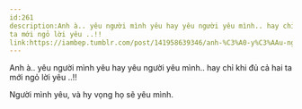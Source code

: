 ```yaml
---
id:261
description:Anh à.. yêu người mình yêu hay yêu người yêu mình.. hay chỉ khi đủ cả hai
ta mới ngỏ lời yêu ..!!
link:https://iambep.tumblr.com/post/141958639346/anh-%C3%A0-y%C3%AAu-ng%C6%B0%E1%BB%9Di-m%C3%ACnh-y%C3%AAu-hay-y%C3%AAu-ng%C6%B0%E1%BB%9Di-y%C3%AAu
---
```


Anh à.. yêu người mình yêu hay yêu người yêu mình.. hay chỉ khi đủ cả hai
ta mới ngỏ lời yêu ..!!

Người mình yêu, và hy vọng họ sẽ yêu mình.